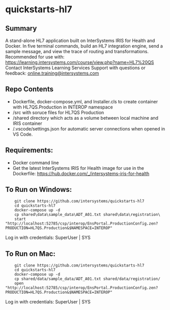 ﻿# quickstarts-hl7  

## Summary
A stand-alone HL7 application built on InterSystems IRIS for Health and Docker. 
In five terminal commands, build an HL7 integration engine, send a sample message, and view the trace of routing and transformations.
Recommended for use with: https://learning.intersystems.com/course/view.php?name=HL7%20QS  
Contact InterSystems Learning Services Support with questions or feedback: online.training@intersystems.com 

## Repo Contents   
* Dockerfile, docker-compose.yml, and Installer.cls to create container with HL7QS.Production in INTEROP namespace  
* /src with soruce files for HL7QS Production  
* /shared directory which acts as a volume between local machine and IRIS container 
* /.vscode/settings.json for automatic server connections when opened in VS Code. 

## Requirements:  
* Docker command line  
* Get the latest InterSystems IRIS for Health image for use in the Dockerfile: https://hub.docker.com/_/intersystems-iris-for-health  

## To Run on Windows:  
```
	git clone https://github.com/intersystems/quickstarts-hl7  
	cd quickstarts-hl7  
	docker-compose up -d  
	cp shared\data\sample_data\ADT_A01.txt shared\data\registration\  
	start "http://localhost:52785/csp/interop/EnsPortal.ProductionConfig.zen?PRODUCTION=HL7QS.Production&$NAMESPACE=INTEROP"  
```
Log in with credentials: SuperUser | SYS

## To Run on Mac:  
```
	git clone https://github.com/intersystems/quickstarts-hl7  
	cd quickstarts-hl7  
	docker-compose up -d  
	cp shared/data/sample_data/ADT_A01.txt shared/data/registration/  
	open "http://localhost:52785/csp/interop/EnsPortal.ProductionConfig.zen?PRODUCTION=HL7QS.Production&$NAMESPACE=INTEROP"  
```
Log in with credentials: SuperUser | SYS